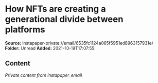 # How NFTs are creating a generational divide between platforms

**Source:** instapaper-private://email/6535fc1124a065f5951ed8963157931e/
**Folder:** Unread
**Added:** 2021-10-19T17:07:55




## Content
*Private content from instapaper_email*
